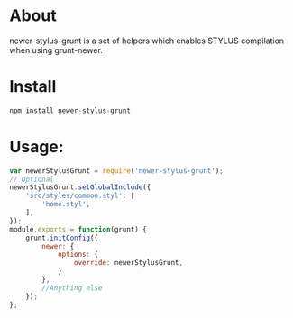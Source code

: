 # About
newer-stylus-grunt is a set of helpers which enables STYLUS compilation when using grunt-newer.


# Install

```javascript
npm install newer-stylus-grunt
```
# Usage:
```javascript
var newerStylusGrunt = require('newer-stylus-grunt');
// Optional
newerStylusGrunt.setGlobalInclude({
	'src/styles/common.styl': [
		'home.styl',
	],
});
module.exports = function(grunt) {
    grunt.initConfig({
        newer: {
            options: {
                override: newerStylusGrunt,
            }
        },
        //Anything else
    });
};
```
